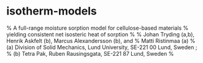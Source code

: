 # isotherm-models
% A full-range moisture sorption model for cellulose-based materials
% yielding consistent net isosteric heat of sorption
%
% Johan Tryding (a,b), Henrik Askfelt (b), Marcus Alexandersson (b), and
% Matti Ristinmaa (a)
% (a) Division of Solid Mechanics, Lund University, SE-221 00 Lund, Sweden ; 
% (b) Tetra Pak, Ruben Rausingsgata, SE-221 87 Lund, Sweden
%
